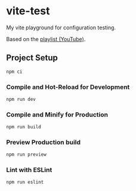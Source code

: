 # vite-test

My vite playground for configuration testing.

Based on the [playlist (YouTube)](https://www.youtube.com/playlist?list=PL-FhWbGlJPfZg649Ukk5vPa4nUjHhQ6o3).


## Project Setup

```sh
npm ci
```

### Compile and Hot-Reload for Development

```sh
npm run dev
```

### Compile and Minify for Production

```sh
npm run build
```

### Preview Production build

```sh
npm run preview
```

### Lint with ESLint

```sh
npm run eslint
```
